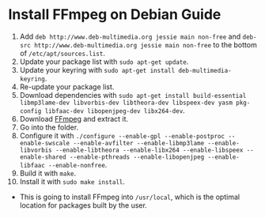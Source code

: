 # Install FFmpeg on Debian Guide

1. Add `deb http://www.deb-multimedia.org jessie main non-free` and `deb-src http://www.deb-multimedia.org jessie main non-free` to the bottom of `/etc/apt/sources.list`.
2. Update your package list with `sudo apt-get update`.
3. Update your keyring with `sudo apt-get install deb-multimedia-keyring`.
4. Re-update your package list.
5. Download dependencies with `sudo apt-get install build-essential libmp3lame-dev libvorbis-dev libtheora-dev libspeex-dev yasm pkg-config libfaac-dev libopenjpeg-dev libx264-dev`.
6. Download [FFmpeg](http://ffmpeg.org/releases/) and extract it.
7. Go into the folder.
8. Configure it with `./configure --enable-gpl --enable-postproc --enable-swscale --enable-avfilter --enable-libmp3lame --enable-libvorbis --enable-libtheora --enable-libx264 --enable-libspeex --enable-shared --enable-pthreads --enable-libopenjpeg --enable-libfaac --enable-nonfree`.
9. Build it with `make`.
10. Install it with `sudo make install`.
 * This is going to install FFmpeg into `/usr/local`, which is the optimal location for packages built by the user.
